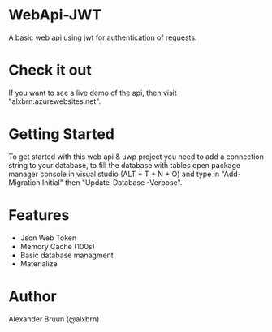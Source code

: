 # WebApi-JWT
A basic web api using jwt for authentication of requests.

# Check it out
If you want to see a live demo of the api, then visit "alxbrn.azurewebsites.net".

# Getting Started
To get started with this web api & uwp project you need to add a connection string to your database, to fill the database with tables open package manager console in visual studio (ALT + T + N + O) and type in "Add-Migration Initial" then "Update-Database -Verbose".

# Features
- Json Web Token
- Memory Cache (100s)
- Basic database managment
- Materialize

# Author
Alexander Bruun (@alxbrn)
